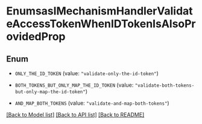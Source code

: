 # EnumsaslMechanismHandlerValidateAccessTokenWhenIDTokenIsAlsoProvidedProp

## Enum


* `ONLY_THE_ID_TOKEN` (value: `"validate-only-the-id-token"`)

* `BOTH_TOKENS_BUT_ONLY_MAP_THE_ID_TOKEN` (value: `"validate-both-tokens-but-only-map-the-id-token"`)

* `AND_MAP_BOTH_TOKENS` (value: `"validate-and-map-both-tokens"`)


[[Back to Model list]](../README.md#documentation-for-models) [[Back to API list]](../README.md#documentation-for-api-endpoints) [[Back to README]](../README.md)


